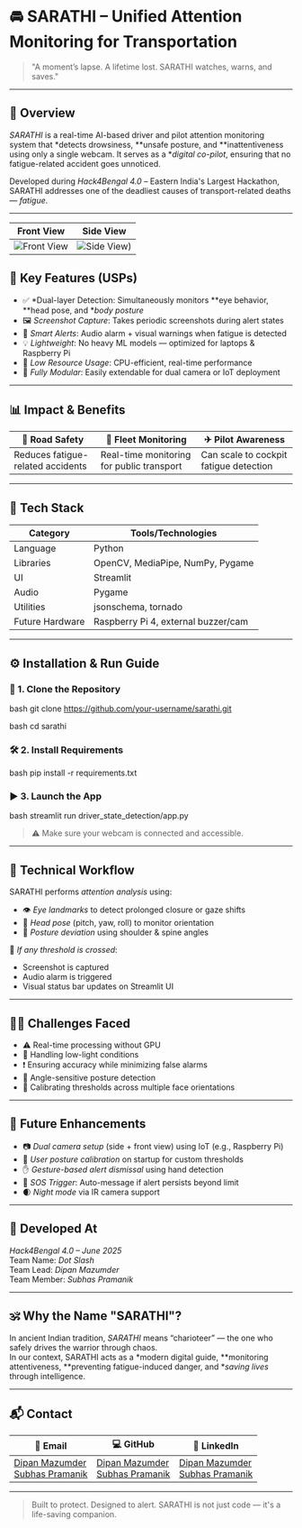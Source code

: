 # 🚘 SARATHI – Unified Attention Monitoring for Transportation

> "A moment’s lapse. A lifetime lost. SARATHI watches, warns, and saves."

---

## 📍 Overview

*SARATHI* is a real-time AI-based driver and pilot attention monitoring system that *detects drowsiness, **unsafe posture, and **inattentiveness using only a single webcam. It serves as a **digital co-pilot*, ensuring that no fatigue-related accident goes unnoticed.

Developed during *Hack4Bengal 4.0* – Eastern India's Largest Hackathon, SARATHI addresses one of the deadliest causes of transport-related deaths — *fatigue*.

---
| Front View | Side View |
|--------|---------|
| ![Front View](https://github.com/user-attachments/assets/8fb8087d-81d5-4952-8b27-e60a220ff531) | ![Side View](https://github.com/user-attachments/assets/3d908436-dbb5-400b-803e-ace2f6a058f7)) |



## 🚀 Key Features (USPs)

- ✅ *Dual-layer Detection: Simultaneously monitors **eye behavior, **head pose, and **body posture*  
- 🖼 *Screenshot Capture*: Takes periodic screenshots during alert states  
- 📣 *Smart Alerts*: Audio alarm + visual warnings when fatigue is detected  
- 💡 *Lightweight*: No heavy ML models — optimized for laptops & Raspberry Pi  
- 🔋 *Low Resource Usage*: CPU-efficient, real-time performance  
- 🔧 *Fully Modular*: Easily extendable for dual camera or IoT deployment

---

## 📊 Impact & Benefits

| 🚗 Road Safety | 🚌 Fleet Monitoring | ✈ Pilot Awareness |
|----------------|---------------------|--------------------|
| Reduces fatigue-related accidents | Real-time monitoring for public transport | Can scale to cockpit fatigue detection |

---

## 🧠 Tech Stack

| Category | Tools/Technologies |
|---------|-------------------|
| Language | Python |
| Libraries | OpenCV, MediaPipe, NumPy, Pygame |
| UI | Streamlit |
| Audio | Pygame |
| Utilities | jsonschema, tornado |
| Future Hardware | Raspberry Pi 4, external buzzer/cam |

---

## ⚙ Installation & Run Guide

### 🔄 1. Clone the Repository

bash
git clone https://github.com/your-username/sarathi.git

bash
cd sarathi


### 🛠 2. Install Requirements

bash
pip install -r requirements.txt


### ▶ 3. Launch the App

bash
streamlit run driver_state_detection/app.py


> ⚠ Make sure your webcam is connected and accessible.

---

## 🧪 Technical Workflow

SARATHI performs *attention analysis* using:
- 👁 *Eye landmarks* to detect prolonged closure or gaze shifts
- 🧠 *Head pose* (pitch, yaw, roll) to monitor orientation
- 🧍 *Posture deviation* using shoulder & spine angles

🧠 *If any threshold is crossed*:
- Screenshot is captured
- Audio alarm is triggered
- Visual status bar updates on Streamlit UI

---

## 🧗‍♂ Challenges Faced

- ⚠ Real-time processing without GPU
- 🌙 Handling low-light conditions
- ❗ Ensuring accuracy while minimizing false alarms
- 📐 Angle-sensitive posture detection
- 🧠 Calibrating thresholds across multiple face orientations

---

## 🌱 Future Enhancements

- 📷 *Dual camera setup* (side + front view) using IoT (e.g., Raspberry Pi)
- 🧘 *User posture calibration* on startup for custom thresholds
- ✋ *Gesture-based alert dismissal* using hand detection
- 🚨 *SOS Trigger*: Auto-message if alert persists beyond limit
- 🌒 *Night mode* via IR camera support

---

## 🏁 Developed At

*Hack4Bengal 4.0 – June 2025*  
Team Name: *Dot Slash*  
Team Lead: *Dipan Mazumder*  
Team Member: *Subhas Pramanik*

---

## 🕉 Why the Name "SARATHI"?

In ancient Indian tradition, *SARATHI* means “charioteer” — the one who safely drives the warrior through chaos.  
In our context, SARATHI acts as a *modern digital guide, **monitoring attentiveness, **preventing fatigue-induced danger, and **saving lives* through intelligence.

---

## 📬 Contact

| 📧 Email | 💻 GitHub | 🔗 LinkedIn |
|----------|-----------|--------------|
| [Dipan Mazumder](mailto:dipanmazumder313@gmail.com)<br>[Subhas Pramanik ](mailto:subhaspramanik38@gmail.com) | [Dipan Mazumder](https://github.com/dipan313)<br>[Subhas Pramanik](https://github.com/subhas-pramanik-09) | [Dipan Mazumder](https://www.linkedin.com/in/dipan-mazumder-953453279/)<br>[Subhas Pramanik](https://www.linkedin.com/in/subhas-pramanik) |

---

> Built to protect. Designed to alert. SARATHI is not just code — it's a life-saving companion.